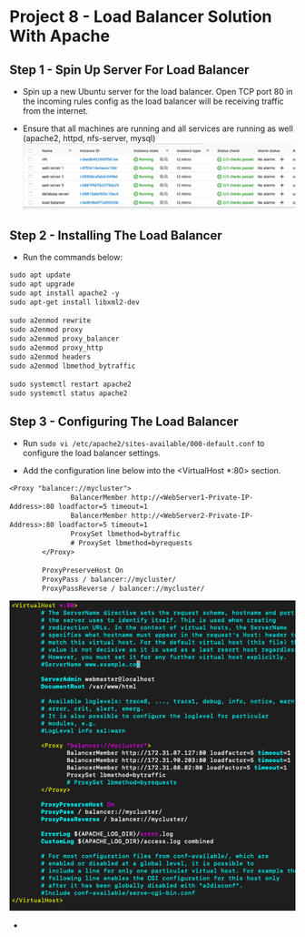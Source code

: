 # Project 8 - Load Balancer Solution With Apache

**Step 1 - Spin Up Server For Load Balancer**
---

- Spin up a new Ubuntu server for the load balancer. Open TCP port 80 in the incoming rules config as the load balancer will be receiving traffic from the internet.

- Ensure that all machines are running and all services are running as well (apache2, httpd, nfs-server, mysql)
![Cluster](allmachines.png)

**Step 2 - Installing The Load Balancer**
---

- Run the commands below:
```
sudo apt update
sudo apt upgrade
sudo apt install apache2 -y
sudo apt-get install libxml2-dev

sudo a2enmod rewrite
sudo a2enmod proxy
sudo a2enmod proxy_balancer
sudo a2enmod proxy_http
sudo a2enmod headers
sudo a2enmod lbmethod_bytraffic

sudo systemctl restart apache2
sudo systemctl status apache2
```

**Step 3 - Configuring The Load Balancer**
---

- Run `sudo vi /etc/apache2/sites-available/000-default.conf` to configure the load balancer settings.

- Add the configuration line below into the <VirtualHost *:80> section.
```
<Proxy "balancer://mycluster">
               BalancerMember http://<WebServer1-Private-IP-Address>:80 loadfactor=5 timeout=1
               BalancerMember http://<WebServer2-Private-IP-Address>:80 loadfactor=5 timeout=1
               ProxySet lbmethod=bytraffic
               # ProxySet lbmethod=byrequests
        </Proxy>

        ProxyPreserveHost On
        ProxyPass / balancer://mycluster/
        ProxyPassReverse / balancer://mycluster/
```

![Load Balancer Config](lbconf.png)

- 
